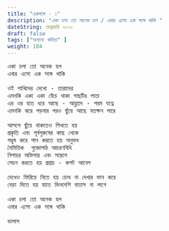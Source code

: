 ```yaml
---
title: "একসঙ্গে - ১"
description: "একা চলা তো অনেক হল / এবার এসো এক সঙ্গে থাকি "
dateString: ফেব্রুয়ারি ২০২০ 
draft: false
tags: ["অন্যান্য কবিতা" ]
weight: 104
---
```

<pre>
একা চলা তো অনেক হল 
এবার এসো এক সঙ্গে থাকি 

ওই পাখিদের দেখো - তারাদের 
এমনকি একা একা বেঁচে থাকা গাছটির পাতা 
এর ওর হাত ধরে আছে - আহ্লাদে - পরম যত্নে  
এমনকি ঝরে পড়বার পরও ছুঁয়ে আছে যতক্ষন পারে 

আসলে ছুঁয়ে থাকতেও শিখতে হয় 
প্রকৃতি এবং পূর্বপুরুষের কাছ থেকে 
গণ্ডুষ করে পান করতে হয় অনুভব 
নৈমিত্তিক  পুজোপাঠ আচরণবিধি 
নিশাচর অভিসার এবং সম্ভোগ 
সেচন করতে হয় প্রশ্রয় - কপট আবেগ 

দেখেও ফিরিয়ে নিতে হয় চোখ না দেখার ভান করে 
বেড়া দিতে হয় যাতে ভিনদেশি বাতাস না লাগে 

একা চলা তো অনেক হল 
এবার এসো এক সঙ্গে থাকি 

ডালাস 

<pre>
